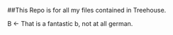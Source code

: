 ##This Repo is for all my files contained in Treehouse.

B <- That is a fantastic b, not at all german.
